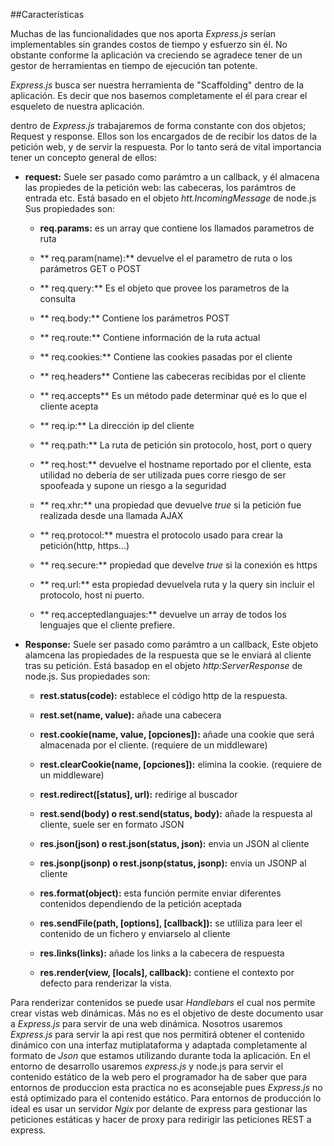 ##Características

Muchas de las funcionalidades que nos aporta *Express.js* serían implementables sin grandes costos de tiempo y esfuerzo sin él. No obstante conforme la aplicación va creciendo se agradece tener de un gestor de herramientas en tiempo de ejecución tan potente.

*Express.js* busca ser nuestra herramienta de "Scaffolding" dentro de la aplicación. Es decir que nos basemos completamente el él para crear el esqueleto de nuestra aplicación.

dentro de *Express.js* trabajaremos de forma constante con dos objetos; Request y response. Ellos son los encargados de de recibir los datos de la petición web, y de servir la respuesta. Por lo tanto será de vital importancia tener un concepto general de ellos:

* **request:** Suele ser pasado como parámtro a un callback, y él almacena las propiedes de la petición web: las cabeceras, los parámtros de entrada etc. Está basado en el objeto *htt.IncomingMessage* de node.js  Sus propiedades son:

    * **req.params:** es un array que contiene los llamados parametros de ruta
    
    * ** req.param(name):** devuelve el el parametro de ruta o los parámetros GET o POST
    
    * ** req.query:** Es el objeto que provee los parametros de la consulta
    
    * ** req.body:** Contiene los parámetros POST
    
    * ** req.route:** Contiene información de la ruta actual
    
    * ** req.cookies:** Contiene las cookies pasadas por el cliente
    
    * ** req.headers** Contiene las cabeceras recibidas por el cliente
    
    * ** req.accepts** Es un método pade determinar qué es lo que el cliente acepta
    
    * ** req.ip:** La dirección ip del cliente
    
    * ** req.path:** La ruta de petición sin protocolo, host, port o query
    
    * ** req.host:** devuelve el hostname reportado por el cliente, esta utilidad no debería de ser utilizada pues corre riesgo de ser spoofeada y supone un riesgo a la seguridad
    
    * ** req.xhr:** una propiedad que devuelve *true* si la petición fue realizada desde una llamada AJAX
    
    * ** req.protocol:** muestra el protocolo usado para crear la petición(http, https...)
    
    * ** req.secure:** propiedad que develve *true* si la conexión es https
    
    * ** req.url:** esta propiedad devuelvela ruta y la query sin incluir el protocolo, host ni puerto.
    
    * ** req.acceptedlanguajes:** devuelve un array de todos los lenguajes que el cliente prefiere.
    
* **Response:** Suele ser pasado como parámtro a un callback, Este objeto alamcena las propiedades de la respuesta que se le enviará al cliente tras su petición. Está basadop en el objeto *http:ServerResponse* de node.js. Sus propiedades son:

    * **rest.status(code):** establece el código http de la respuesta.
    
    * **rest.set(name, value):**  añade una cabecera
    
    * **rest.cookie(name, value, [opciones]):** añade una cookie que será almacenada por el cliente.  (requiere de un middleware)
    
    * **rest.clearCookie(name, [opciones]):** elimina la cookie. (requiere de un middleware)

    * **rest.redirect([status], url):** redirige al buscador
    
    * **rest.send(body) o rest.send(status, body):** añade la respuesta al cliente, suele ser en formato JSON
    
    * **res.json(json) o rest.json(status, json):** envia un JSON al cliente
    
    * **res.jsonp(jsonp) o rest.jsonp(status, jsonp):** envia un JSONP al cliente
    
    * **res.format(object):** esta función permite enviar diferentes contenidos dependiendo de la petición aceptada
    
    * **res.sendFile(path, [options], [callback]):** se utliliza para leer el contenido de un fichero y enviarselo al cliente
    
    * **res.links(links):** añade los links a la cabecera de respuesta
    
    * **res.render(view, [locals], callback):** contiene el contexto por defecto para renderizar la vista.
    
Para renderizar contenidos se puede usar *Handlebars* el cual nos permite crear vistas web dinámicas. Más no es el objetivo de deste documento usar a *Express.js* para servir de una web dinámica. Nosotros usaremos *Express.js* para servir la api rest que nos permitirá obtener el contenido dinámico con una interfaz mutiplataforma y adaptada completamente al formato de *Json* que estamos utilizando durante toda la aplicación. En el entorno de desarrollo usaremos *express.js* y node.js para servir el contenido estático de la web pero el programador ha de saber que para entornos de produccion esta practica no es aconsejable pues *Express.js* no está optimizado para el contenido estático. Para entornos de producción lo ideal es usar un servidor *Ngix* por delante de express para gestionar las peticiones estáticas y hacer de proxy para redirigir las peticiones REST a express.